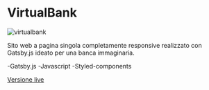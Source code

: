 # VirtualBank

![virtualbank](https://user-images.githubusercontent.com/63905925/114588628-2b8b4e80-9c87-11eb-8ece-278a4159d5fb.jpg)

Sito web a pagina singola completamente responsive realizzato con Gatsby.js ideato per una banca immaginaria.

-Gatsby.js
-Javascript
-Styled-components

[Versione live](https://virtualbank.federicovolonterio.it)
